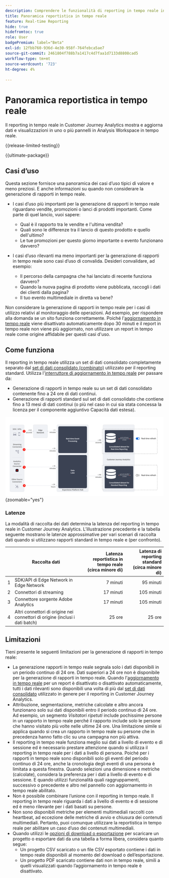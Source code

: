 ```yaml
---
description: Comprendere le funzionalità di reporting in tempo reale in Customer Journey Analytics.
title: Panoramica reportistica in tempo reale
feature: Real-time Reporting
hide: true
hidefromtoc: true
role: User
badgePremium: label="Beta"
exl-id: 12fbb760-936d-4e30-958f-764febca5ae7
source-git-commit: 2461804f788b7a1417c4d7faa1d7133d8808cad5
workflow-type: tm+mt
source-wordcount: '723'
ht-degree: 4%

---
```


# Panoramica reportistica in tempo reale

Il reporting in tempo reale in Customer Journey Analytics mostra e aggiorna dati e visualizzazioni in uno o più pannelli in Analysis Workspace in tempo reale.

{{release-limited-testing}}

{{ultimate-package}}

## Casi d’uso

Questa sezione fornisce una panoramica dei casi d’uso tipici di valore e meno preziosi. E anche informazioni su quando non considerare la generazione di rapporti in tempo reale.

* I casi d’uso più importanti per la generazione di rapporti in tempo reale riguardano vendite, promozioni o lanci di prodotti importanti.
Come parte di quel lancio, vuoi sapere:

   * Qual è il rapporto tra le vendite e l&#39;ultima vendita?
   * Quali sono le differenze tra il lancio di questo prodotto e quello dell&#39;ultimo?
   * Le tue promozioni per questo giorno importante o evento funzionano davvero?

* I casi d’uso rilevanti ma meno importanti per la generazione di rapporti in tempo reale sono casi d’uso di convalida.
Desideri convalidare, ad esempio:

   * Il percorso della campagna che hai lanciato di recente funziona davvero?
   * Quando la nuova pagina di prodotto viene pubblicata, raccogli i dati dei clienti dalla pagina?
   * Il tuo evento multimediale in diretta va bene?

Non considerare la generazione di rapporti in tempo reale per i casi di utilizzo relativi al monitoraggio delle operazioni. Ad esempio, per rispondere alla domanda se un sito funziona correttamente. Poiché l&#39;[aggiornamento in tempo reale](use-real-time.md) viene disattivato automaticamente dopo 30 minuti e il report in tempo reale non viene più aggiornato, non utilizzare un report in tempo reale come origine affidabile per questi casi d&#39;uso.

## Come funziona

Il reporting in tempo reale utilizza un set di dati consolidato completamente separato dal [set di dati consolidato (combinato)](/help/connections/combined-dataset.md) utilizzato per il reporting standard. Utilizza l&#39;[interruttore di aggiornamento in tempo reale](use-real-time.md) per passare da:

* Generazione di rapporti in tempo reale su un set di dati consolidato contenente fino a 24 ore di dati continui.
* Generazione di rapporti standard sul set di dati consolidato che contiene fino a 13 mesi di dati continui (o più nel caso in cui sia stata concessa la licenza per il componente aggiuntivo Capacità dati estesa).

![Reporting in tempo reale](assets/real-time-reporting-latencies.svg){zoomable="yes"}

### Latenze

La modalità di raccolta dei dati determina la latenza del reporting in tempo reale in Customer Journey Analytics. L’illustrazione precedente e la tabella seguente mostrano le latenze approssimative per vari scenari di raccolta dati quando si utilizzano rapporti standard in tempo reale e (per confronto).

| | Raccolta dati | Latenza reportistica in tempo reale <br/> (circa minore di) | Latenza di reporting standard <br/> (circa minore di) |
|:---:|---|--:|--:|
| 1 | SDK/API di Edge Network in Edge Network | 7 minuti | 95 minuti |
| 2 | Connettori di streaming | 17 minuti | 105 minuti |
| 3 | Connettore sorgente Adobe Analytics | 17 minuti | 105 minuti |
| 4 | Altri connettori di origine nei connettori di origine (inclusi i dati batch) | 25 ore | 25 ore |


## Limitazioni

Tieni presente le seguenti limitazioni per la generazione di rapporti in tempo reale:

* La generazione rapporti in tempo reale segnala solo i dati disponibili in un periodo continuo di 24 ore. Dati superiori a   24 ore non è disponibile per la generazione di rapporti in tempo reale. Quando l&#39;[aggiornamento in tempo reale](use-real-time.md) per un report è disattivato o disattivato automaticamente, tutti i dati rilevanti sono disponibili una volta di più dal [set di dati consolidato](/help/connections/combined-dataset.md) utilizzato in genere per il reporting in Customer Journey Analytics.
* Attribuzione, segmentazione, metriche calcolate e altro ancora funzionano solo sui dati disponibili entro il periodo continuo di 24 ore. Ad esempio, un segmento *Visitatori ripetuti* include pochissime persone in un rapporto in tempo reale perché il rapporto include solo le persone che hanno visitato più volte nelle ultime 24 ore. Una limitazione simile si applica quando si crea un rapporto in tempo reale su persone che in precedenza hanno fatto clic su una campagna non più attiva.
* Il reporting in tempo reale funziona meglio sui dati a livello di evento e di sessione ed è necessario prestare attenzione quando si utilizza il reporting in tempo reale per i dati a livello di persona. Poiché per i rapporti in tempo reale sono disponibili solo gli eventi del periodo continuo di 24 ore, anche la cronologia degli eventi di una persona è limitata a questa finestra. Quando selezioni una dimensione e metriche (calcolate), considera la preferenza per i dati a livello di evento e di sessione. E quando utilizzi funzionalità quali raggruppamenti, successivo o precedente e altro nel pannello con aggiornamento in tempo reale abilitato.
* Non è possibile combinare l’unione con il reporting in tempo reale. Il reporting in tempo reale riguarda i dati a livello di evento e di sessione ed è meno rilevante per i dati basati su persone.
* Non sono disponibili metriche per elementi multimediali raccolti con heartbeat, ad eccezione delle metriche di avvio e chiusura dei contenuti multimediali. Pertanto, puoi comunque utilizzare la reportistica in tempo reale per abilitare un caso d’uso dei contenuti multimediali.
* Quando utilizzi le [opzioni di download o esportazione](/help/analysis-workspace/export/download-send.md) per scaricare un progetto o esportare dati da una tabella a forma libera, considera quanto segue:
   * Un progetto CSV scaricato o un file CSV esportato contiene i dati in tempo reale disponibili al momento del download o dell’esportazione.
   * Un progetto PDF scaricato contiene dati non in tempo reale, simili a quelli visualizzati quando l’aggiornamento in tempo reale è disattivato.
